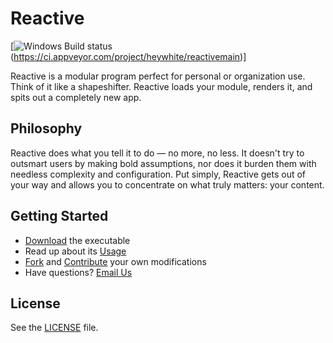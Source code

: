 ﻿# Reactive

[![Windows Build status](https://ci.appveyor.com/api/projects/status/uy46b51xk9k8uj8x?svg=true)(https://ci.appveyor.com/project/heywhite/reactivemain)]

Reactive is a modular program perfect for personal or organization use. Think of it like a shapeshifter. Reactive loads your module, renders it, and spits out a completely new app.

## Philosophy

Reactive does what you tell it to do — no more, no less. It doesn't try to outsmart users by making bold assumptions, nor does it burden them with needless complexity and configuration. Put simply, Reactive gets out of your way and allows you to concentrate on what truly matters: your content.

## Getting Started

* [Download](https://github.com/ReactiveTeam/ReactiveMain/releases/) the executable
* Read up about its [Usage](https://github.com/ReactiveTeam/ReactiveMain/wiki)
* [Fork](https://github.com/ReactiveTeam/ReactiveMain/fork) and [Contribute](#) your own modifications
* Have questions? [Email Us](mailto:haikalizz@prototypestd.cu.ma)

## License

See the [LICENSE](https://github.com/ReactiveTeam/ReactiveMain/blob/master/LICENSE) file.
